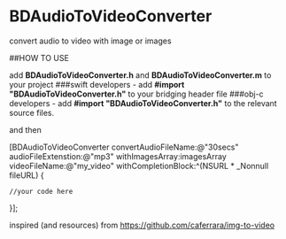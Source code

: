 # BDAudioToVideoConverter
convert audio to video with image or images

##HOW TO USE

add **BDAudioToVideoConverter.h** and **BDAudioToVideoConverter.m** to your project 
###swift developers - add **#import "BDAudioToVideoConverter.h"** to your bridging header file
###obj-c developers - add **#import "BDAudioToVideoConverter.h"** to the relevant source files.

and then 

[BDAudioToVideoConverter convertAudioFileName:@"30secs" audioFileExtenstion:@"mp3" withImagesArray:imagesArray videoFileName:@"my_video" withCompletionBlock:^(NSURL * _Nonnull fileURL) {

    //your code here
}];

inspired (and resources) from
https://github.com/caferrara/img-to-video